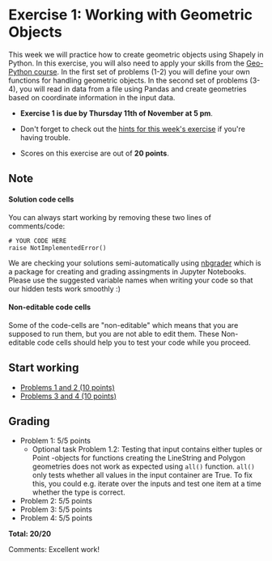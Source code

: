 # Exercise 1: Working with Geometric Objects

This week we will practice how to create geometric objects using Shapely in Python. In this exercise, you will also need to apply your skills from the [Geo-Python course](https://geo-python.github.io). In the first set of problems (1-2) you will define your own functions for handling geometric objects. In the second set of problems (3-4), you will read in data from a file using Pandas and create geometries based on coordinate information in the input data. 


- **Exercise 1 is due by Thursday 11th of November at 5 pm**.

- Don't forget to check out the [hints for this week's exercise](https://autogis-site.readthedocs.io/en/latest/lessons/L1/exercise-1.html#hints) if you're having trouble.

- Scores on this exercise are out of **20 points**.

## Note

#### Solution code cells
You can always start working by removing these two lines of comments/code: 

```
# YOUR CODE HERE
raise NotImplementedError()
```
We are checking your solutions semi-automatically using [nbgrader](https://nbgrader.readthedocs.io/en/stable/index.html#) which is a package for creating and grading assingments in Jupyter Notebooks. Please use the suggested variable names when writing your code so that our hidden tests work smoothly :)

#### Non-editable code cells
Some of the code-cells are "non-editable" which means that you are supposed to run them, but you are not able to edit them. These Non-editable code cells should help you to test your code while you proceed. 


## Start working

 - [Problems 1 and 2 (10 points)](Exercise-1-problem-1-2.ipynb)
 - [Problems 3 and 4 (10 points)](Exercise-1-problem-3-4.ipynb)

## Grading

- Problem 1: 5/5 points 
   - Optional task Problem 1.2: Testing that input contains either tuples or Point -objects for functions creating the LineString and Polygon geometries does not work as expected using `all()` function. `all()` only tests whether all values in the input container are True. To fix this, you could e.g. iterate over the inputs and test one item at a time whether the type is correct.
- Problem 2: 5/5 points
- Problem 3: 5/5 points
- Problem 4: 5/5 points

**Total: 20/20**

Comments: Excellent work!